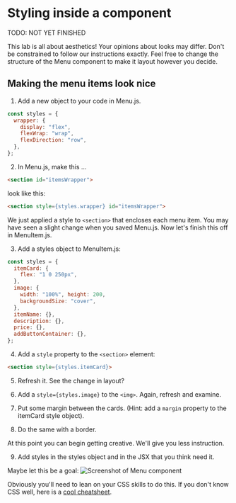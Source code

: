 # Styling inside a component
TODO: NOT YET FINISHED

This lab is all about aesthetics! Your opinions about looks may differ. Don't be constrained to follow our instructions exactly. Feel free to change the structure of the Menu component to make it layout however you decide.

## Making the menu items look nice

1. Add a new object to your code in Menu.js.
```JavaScript
const styles = {
  wrapper: {
    display: "flex",
    flexWrap: "wrap",
    flexDirection: "row",
  },
};
```
2. In Menu.js, make this ...
```HTML
<section id="itemsWrapper">
```

look like this:
```HTML
<section style={styles.wrapper} id="itemsWrapper">
```

We just applied a style to `<section>` that encloses each menu item. You may have seen a slight change when you saved Menu.js. Now let's finish this off in MenuItem.js.

3. Add a styles object to MenuItem.js:
```JavaScript
const styles = {
  itemCard: {
    flex: "1 0 250px",
  },
  image: {
    width: "100%", height: 200,
    backgroundSize: "cover",
  },
  itemName: {},
  description: {},
  price: {},
  addButtonContainer: {},
};
```

4. Add a `style` property to the `<section>` element:
```HTML
<section style={styles.itemCard}>
```
5. Refresh it. See the change in layout?

6. Add a `style={styles.image}` to the `<img>`. Again, refresh and examine.

7. Put some margin between the cards. (Hint: add a `margin` property to the itemCard style object).

8. Do the same with a border.

At this point you can begin getting creative. We'll give you less instruction.

9. Add styles in the styles object and in the JSX that you think need it.

Maybe let this be a goal:
![Screenshot of Menu component](../images/Menu_view.png "Menu")

Obviously you'll need to lean on your CSS skills to do this. If you don't know CSS well, here is a [cool cheatsheet](https://htmlcheatsheet.com/css/).


